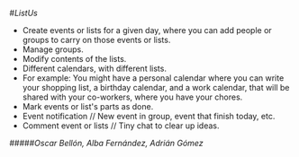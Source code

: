 
#_ListUs_


* Create events or lists for a given day, where you can add people or groups to carry on those events or lists.
* Manage groups.
* Modify contents of the lists.
* Different calendars, with different lists.
 * For example: You might have a personal calendar where you can write your shopping list, a birthday calendar,
  and a work calendar, that will be shared with your co-workers, where you have your chores.
* Mark events or list's parts as done.
* Event notification // New event in group, event that finish today, etc.
* Comment event or lists // Tiny chat to clear up ideas.

#####_Oscar Bellón, Alba Fernández, Adrián Gómez_




